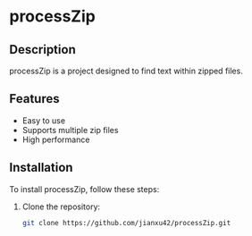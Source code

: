 # processZip

## Description
processZip is a project designed to find text within zipped files.

## Features
- Easy to use
- Supports multiple zip files
- High performance

## Installation
To install processZip, follow these steps:
1. Clone the repository:
   ```sh
   git clone https://github.com/jianxu42/processZip.git
   ```
